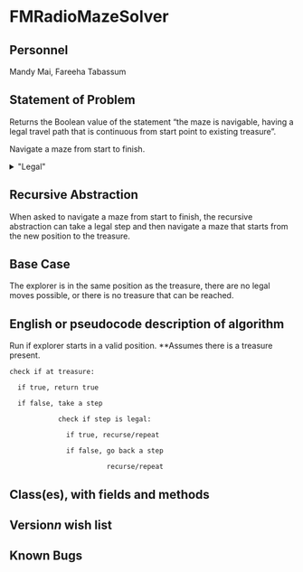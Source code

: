 # FMRadioMazeSolver

## Personnel
Mandy Mai,
Fareeha Tabassum

## Statement of Problem
Returns the Boolean value of the statement “the maze is navigable, having a legal travel path that is continuous from start point to existing treasure”.

Navigate a maze from start to finish. 
<details>
   <summary>"Legal"</summary>
   <p>Don’t cross the walls</p>
   <p>Right-angle turns only</p>
   <p>A path cannot go through the same point twice</p>
</details> 

## Recursive Abstraction
When asked to navigate a maze from start to finish, the recursive abstraction can take a legal step and then navigate a maze that starts from the new position to the treasure.

## Base Case

The explorer is in the same position as the treasure, there are no legal moves possible, or there is no treasure that can be reached.

## English or pseudocode description of algorithm

Run if explorer starts in a valid position. **Assumes there is a treasure present.
    
    check if at treasure:

      if true, return true

      if false, take a step

                check if step is legal:

                  if true, recurse/repeat
   
                  if false, go back a step
                              
                            recurse/repeat            
        
## Class(es), with fields and methods

## Version*n* wish list

## Known Bugs
